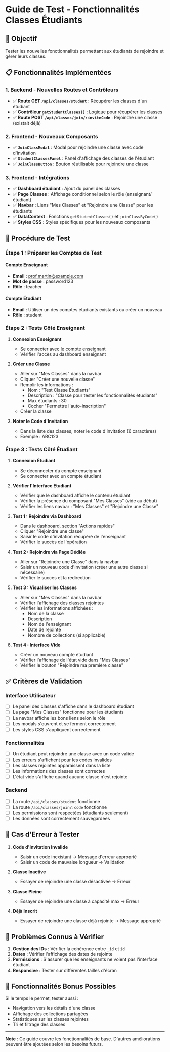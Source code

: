 # Guide de Test - Fonctionnalités Classes Étudiants

## 🎯 Objectif
Tester les nouvelles fonctionnalités permettant aux étudiants de rejoindre et gérer leurs classes.

## 📋 Fonctionnalités Implémentées

### 1. Backend - Nouvelles Routes et Contrôleurs
- ✅ **Route GET `/api/classes/student`** : Récupérer les classes d'un étudiant
- ✅ **Contrôleur `getStudentClasses()`** : Logique pour récupérer les classes
- ✅ **Route POST `/api/classes/join/:inviteCode`** : Rejoindre une classe (existait déjà)

### 2. Frontend - Nouveaux Composants
- ✅ **`JoinClassModal`** : Modal pour rejoindre une classe avec code d'invitation
- ✅ **`StudentClassesPanel`** : Panel d'affichage des classes de l'étudiant
- ✅ **`JoinClassButton`** : Bouton réutilisable pour rejoindre une classe

### 3. Frontend - Intégrations
- ✅ **Dashboard étudiant** : Ajout du panel des classes
- ✅ **Page Classes** : Affichage conditionnel selon le rôle (enseignant/étudiant)
- ✅ **Navbar** : Liens "Mes Classes" et "Rejoindre une Classe" pour les étudiants
- ✅ **DataContext** : Fonctions `getStudentClasses()` et `joinClassByCode()`
- ✅ **Styles CSS** : Styles spécifiques pour les nouveaux composants

## 🧪 Procédure de Test

### Étape 1 : Préparer les Comptes de Test

#### Compte Enseignant
- **Email** : prof.martin@example.com
- **Mot de passe** : password123
- **Rôle** : teacher

#### Compte Étudiant  
- **Email** : Utiliser un des comptes étudiants existants ou créer un nouveau
- **Rôle** : student

### Étape 2 : Tests Côté Enseignant

1. **Connexion Enseignant**
   - Se connecter avec le compte enseignant
   - Vérifier l'accès au dashboard enseignant

2. **Créer une Classe**
   - Aller sur "Mes Classes" dans la navbar
   - Cliquer "Créer une nouvelle classe"
   - Remplir les informations :
     - Nom : "Test Classe Étudiants"
     - Description : "Classe pour tester les fonctionnalités étudiants"
     - Max étudiants : 30
     - Cocher "Permettre l'auto-inscription"
   - Créer la classe

3. **Noter le Code d'Invitation**
   - Dans la liste des classes, noter le code d'invitation (6 caractères)
   - Exemple : ABC123

### Étape 3 : Tests Côté Étudiant

1. **Connexion Étudiant**
   - Se déconnecter du compte enseignant
   - Se connecter avec un compte étudiant

2. **Vérifier l'Interface Étudiant**
   - Vérifier que le dashboard affiche le contenu étudiant
   - Vérifier la présence du composant "Mes Classes" (vide au début)
   - Vérifier les liens navbar : "Mes Classes" et "Rejoindre une Classe"

3. **Test 1 : Rejoindre via Dashboard**
   - Dans le dashboard, section "Actions rapides"
   - Cliquer "Rejoindre une classe"
   - Saisir le code d'invitation récupéré de l'enseignant
   - Vérifier le succès de l'opération

4. **Test 2 : Rejoindre via Page Dédiée**
   - Aller sur "Rejoindre une Classe" dans la navbar
   - Saisir un nouveau code d'invitation (créer une autre classe si nécessaire)
   - Vérifier le succès et la redirection

5. **Test 3 : Visualiser les Classes**
   - Aller sur "Mes Classes" dans la navbar
   - Vérifier l'affichage des classes rejointes
   - Vérifier les informations affichées :
     - Nom de la classe
     - Description
     - Nom de l'enseignant
     - Date de rejointe
     - Nombre de collections (si applicable)

6. **Test 4 : Interface Vide**
   - Créer un nouveau compte étudiant
   - Vérifier l'affichage de l'état vide dans "Mes Classes"
   - Vérifier le bouton "Rejoindre ma première classe"

## ✅ Critères de Validation

### Interface Utilisateur
- [ ] Le panel des classes s'affiche dans le dashboard étudiant
- [ ] La page "Mes Classes" fonctionne pour les étudiants
- [ ] La navbar affiche les bons liens selon le rôle
- [ ] Les modals s'ouvrent et se ferment correctement
- [ ] Les styles CSS s'appliquent correctement

### Fonctionnalités
- [ ] Un étudiant peut rejoindre une classe avec un code valide
- [ ] Les erreurs s'affichent pour les codes invalides
- [ ] Les classes rejointes apparaissent dans la liste
- [ ] Les informations des classes sont correctes
- [ ] L'état vide s'affiche quand aucune classe n'est rejointe

### Backend
- [ ] La route `/api/classes/student` fonctionne
- [ ] La route `/api/classes/join/:code` fonctionne
- [ ] Les permissions sont respectées (étudiants seulement)
- [ ] Les données sont correctement sauvegardées

## 🚨 Cas d'Erreur à Tester

1. **Code d'Invitation Invalide**
   - Saisir un code inexistant → Message d'erreur approprié
   - Saisir un code de mauvaise longueur → Validation

2. **Classe Inactive**
   - Essayer de rejoindre une classe désactivée → Erreur

3. **Classe Pleine**
   - Essayer de rejoindre une classe à capacité max → Erreur

4. **Déjà Inscrit**
   - Essayer de rejoindre une classe déjà rejointe → Message approprié

## 📝 Problèmes Connus à Vérifier

1. **Gestion des IDs** : Vérifier la cohérence entre `_id` et `id`
2. **Dates** : Vérifier l'affichage des dates de rejointe
3. **Permissions** : S'assurer que les enseignants ne voient pas l'interface étudiant
4. **Responsive** : Tester sur différentes tailles d'écran

## 🎉 Fonctionnalités Bonus Possibles

Si le temps le permet, tester aussi :
- Navigation vers les détails d'une classe
- Affichage des collections partagées
- Statistiques sur les classes rejointes
- Tri et filtrage des classes

---

**Note** : Ce guide couvre les fonctionnalités de base. D'autres améliorations peuvent être ajoutées selon les besoins futurs.
